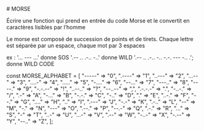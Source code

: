 # MORSE

Écrire une fonction qui prend en entrée du code Morse et le convertit en caractères lisibles par l’homme

Le morse est composé de succession de points et de tirets. Chaque lettre est séparée par un espace, chaque mot par 3 espaces

ex : 
    '... --- ...' donne SOS
    '.-- .. .-.. -..' donne WILD
    '.-- .. .-.. -..   -.-. --- -.. .'; donne WILD CODE

const MORSE_ALPHABET = [
   "-----" => "0",
   ".----" => "1",
   "..---" => "2",
   "...--" => "3",
   "....-" => "4",
   "....." => "5",
   "-...." => "6",
   "--..." => "7",
   "---.." => "8",
   "----." => "9",
   "-.-.--" => "!",
   "..--.." => "?",
   "--..--" => ",",
   ".-.-.-" => ".",
   "-..-." => "/",
   ".-" => "A",
   "-..." => "B",
   "-.-." => "C",
   "-.." => "D",
   "." => "E",
   "..-." => "F",
   "--." => "G",
   "...." => "H",
   ".." => "I",
   ".---" => "J",
   "-.-" => "K",
   ".-.." => "L",
   "--" => "M",
   "-." => "N",
   "---" => "O",
   ".--." => "P",
   "--.-" => "Q",
   ".-." => "R",
   "..." => "S",
   "-" => "T",
   "..-" => "U",
   "...-" => "V",
   ".--" => "W",
   "-..-" => "X",
   "-.--" => "Y",
   "--.." => "Z",
];